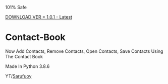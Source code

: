 101% Safe


<a href="https://raw.githubusercontent.com/Chatty9/Contact-Book/main/Versions/Contact.zip">DOWNLOAD VER = 1.0.1 - Latest</a>

# Contact-Book

Now Add Contacts, Remove Contacts, Open Contacts, Save Contacts Using The Contact Book

<p>Made In Python 3.8.6</p>


<p>YT/<a href="https://www.youtube.com/channel/UCopestw7bpe-Sqn_Xwtc1pw">Sarufuoy</a></p>
